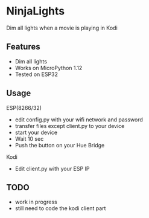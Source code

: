 # NinjaLights
Dim all lights when a movie is playing in Kodi 

## Features
* Dim all lights
* Works on MicroPython 1.12
* Tested on ESP32

## Usage

ESP(8266/32)
* edit config.py with your wifi network and password
* transfer files except client.py to your device
* start your device
* Wait 10 sec
* Push the button on your Hue Bridge

Kodi
* Edit client.py with your ESP IP

## TODO
* work in progress
* still need to code the kodi client part
